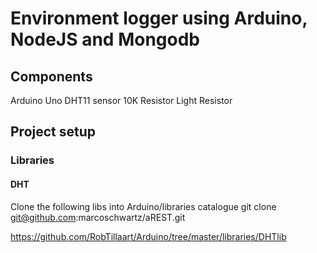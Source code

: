 # Environment logger using Arduino, NodeJS and Mongodb

## Components
Arduino Uno
DHT11 sensor
10K Resistor
Light Resistor

## Project setup
### Libraries
#### DHT
Clone the following libs into Arduino/libraries catalogue
git clone git@github.com:marcoschwartz/aREST.git

https://github.com/RobTillaart/Arduino/tree/master/libraries/DHTlib
